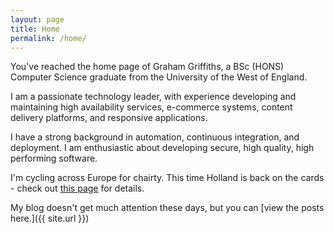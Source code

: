```yaml
---
layout: page
title: Home
permalink: /home/
---
```


You've reached the home page of Graham Griffiths, a BSc (HONS) Computer Science graduate from the University of the West of England.

I am a passionate technology leader, with experience developing and maintaining high availability services, e-commerce systems, content delivery platforms, and responsive applications.

I have a strong background in automation, continuous integration, and deployment. I am enthusiastic about developing secure, high quality, high performing software.

I'm cycling across Europe for chairty. This time Holland is back on the cards - check out [this page](https://www.justgiving.com/team/54321gg22) for details.

My blog doesn't get much attention these days, but you can [view the posts here.]({{ site.url }})
